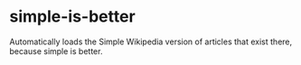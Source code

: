 # simple-is-better
Automatically loads the Simple Wikipedia version of articles that exist there, because simple is better.
